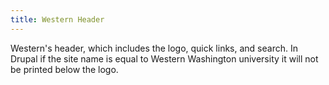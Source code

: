 ```yaml
---
title: Western Header
---
```

Western's header, which includes the logo, quick links, and search.
In Drupal if the site name is equal to Western Washington university
it will not be printed below the logo. 

